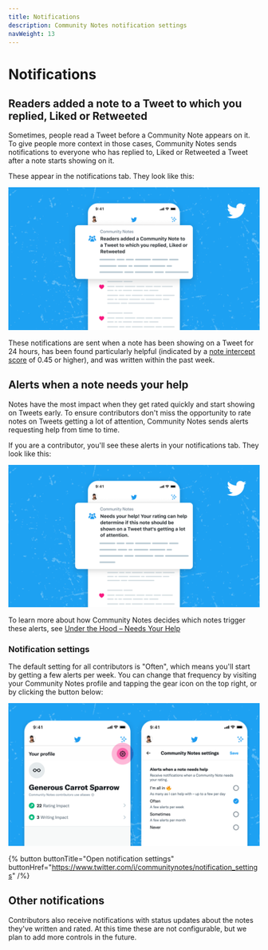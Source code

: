 ```yaml
---
title: Notifications
description: Community Notes notification settings
navWeight: 13
---
```

# Notifications

## Readers added a note to a Tweet to which you replied, Liked or Retweeted

Sometimes, people read a Tweet before a Community Note appears on it. To give people more context in those cases, Community Notes sends notifications to everyone who has replied to, Liked or Retweeted a Tweet after a note starts showing on it.

These appear in the notifications tab. They look like this:

![Twitter app with a notification showing someone a note that's been added to a Tweet to which they replied, Liked or Rewteeted](../images/tweet-liked-alert.png)

These notifications are sent when a note has been showing on a Tweet for 24 hours, has been found particularly helpful (indicated by a [note intercept score](../under-the-hood/note-ranking-code.md) of 0.45 or higher), and was written within the past week.

## Alerts when a note needs your help

Notes have the most impact when they get rated quickly and start showing on Tweets early. To ensure contributors don't miss the opportunity to rate notes on Tweets getting a lot of attention, Community Notes sends alerts requesting help from time to time.

If you are a contributor, you'll see these alerts in your notifications tab. They look like this:

![Twitter app with a new notification at the top requesting help from the contributor](../images/alerts-tab.png)

To learn more about how Community Notes decides which notes trigger these alerts, see [Under the Hood – Needs Your Help](../under-the-hood/timeline-tabs.md)

### Notification settings

The default setting for all contributors is "Often", which means you'll start by getting a few alerts per week. You can change that frequency by visiting your Community Notes profile and tapping the gear icon on the top right, or by clicking the button below:

![One screenshot showing a Community Notes Contributor profile page, highlighting the settings button on the top right. Another screenshot showing the settings screen where contributors can edit their alert frequency](../images/alerts-settings.png)

{% button buttonTitle="Open notification settings" buttonHref="https://www.twitter.com/i/communitynotes/notification_settings" /%}

## Other notifications

Contributors also receive notifications with status updates about the notes they've written and rated. At this time these are not configurable, but we plan to add more controls in the future.
